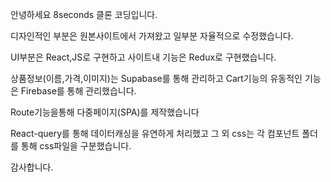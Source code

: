 안녕하세요 8seconds 클론 코딩입니다.

디자인적인 부분은 원본사이트에서 가져왔고 일부분 자율적으로 수정했습니다.

UI부분은 React,JS로 구현하고 사이트내 기능은 Redux로 구현했습니다.

상품정보(이름,가격,이미지)는 Supabase를 통해 관리하고 Cart기능의 유동적인 기능은 Firebase를 통해 관리했습니다.

Route기능을통해 다중페이지(SPA)를 제작했습니다

React-query를 통해 데이터캐싱을 유연하게 처리했고
그 외 css는 각 컴포넌트 폴더를 통해 css파일을 구분했습니다.

감사합니다.
